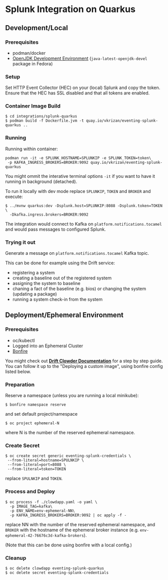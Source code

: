# Splunk Integration on Quarkus

## Development/Local

### Prerequisites

* podman/docker
* [OpenJDK Development Environment](https://openjdk.java.net/guide/)
  (`java-latest-openjdk-devel` package in Fedora)

### Setup

Set HTTP Event Collector (HEC) on your (local) Splunk and copy the token.
Ensure that the HEC has SSL disabled and that all tokens are enabled.

### Container Image Build

```
$ cd integrations/splunk-quarkus
$ podman build -f Dockerfile.jvm -t quay.io/vkrizan/eventing-splunk-quarkus ..
```

### Running

Running within container:

```
podman run -it -e SPLUNK_HOSTNAME=SPLUNKIP -e SPLUNK_TOKEN=token\
 -p KAFKA_INGRESS_BROKERS=BROKER:9092 quay.io/vkrizan/eventing-splunk-quarkus
```

You might ommit the interative terminal options `-it` if you want to have
it running in background (detached).


To run it locally with dev mode replace `SPLUNKIP`, `TOKEN` and `BROKER`
and execute:

```
$ ../mvnw quarkus:dev -Dsplunk.host=SPLUNKIP:8088 -Dsplunk.token=TOKEN \
  -Dkafka.ingress.brokers=BROKER:9092
```

The integration would connect to Kafka on `platform.notifications.tocamel`
and would pass messages to configured Splunk.

### Trying it out

Generate a message on `platform.notifications.tocamel` Kafka topic.

This can be done for example using the Drift service:
* registering a system
* creating a baseline out of the registered system
* assigning the system to baseline
* chaning a fact of the baseline (e.g. bios) or changing the system
  (updating a package)
* running a system check-in from the system

## Deployment/Ephemeral Environment

### Prerequisites

* oc/kubectl
* Logged into an Ephemeral Cluster
* [Bonfire](https://github.com/RedHatInsights/bonfire)

You might check out [**Drift Clowder Documentation**](https://docs.google.com/document/d/1As5TC4WHTrflrt4dt9rRsfAhWsQD_94yNYCy-ucLc0c/edit)
for a step by step guide.
You can follow it up to the "Deploying a custom image", using
bonfire config listed below.

### Preparation

Reserve a namespace (unless you are running a local minikube):
```
$ bonfire namespace reserve
```

and set default project/namespace
```
$ oc project ephemeral-N
```
where N is the number of the reserved ephemeral namespace.


### Create Secret

```
$ oc create secret generic eventing-splunk-credentials \
 --from-literal=hostname=SPULNKIP \
 --from-literal=port=8088 \
 --from-literal=token=TOKEN
```

replace `SPULNKIP` and `TOKEN`.

### Process and Deploy

```
$ oc process -f ./clowdapp.yaml -o yaml \
  -p IMAGE_TAG=kafka\
  -p ENV_NAME=env-ephemeral-NN\
  -p KAFKA_INGRESS_BROKERS=BROKER:9092 | oc apply -f -
```
replace NN with the number of the reserved ephemeral namespace,
and `BROKER` with the hostname of the ephemeral broker instance
(e.g. `env-ephemeral-42-76676c3d-kafka-brokers`).


(Note that this can be done using bonfire with a local config.)


### Cleanup

```
$ oc delete clowdapp eventing-splunk-quarkus
$ oc delete secret eventing-splunk-credentials
```
